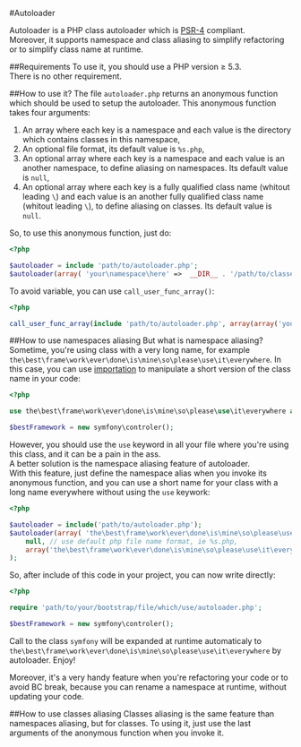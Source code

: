 #Autoloader

Autoloader is a PHP class autoloader which is [PSR-4](https://github.com/php-fig/fig-standards/blob/master/accepted/PSR-4-autoloader.md) compliant.  
Moreover, it supports namespace and class aliasing to simplify refactoring or to simplify class name at runtime.

##Requirements
To use it, you should use a PHP version ≥ 5.3.  
There is no other requirement.

##How to use it?
The file `autoloader.php` returns an anonymous function which should be used to setup the autoloader.
This anonymous function takes four arguments:

1. An array where each key is a namespace and each value is the directory which contains classes in this namespace,
2. An optional file format, its default value is `%s.php`,
3. An optional array where each key is a namespace and each value is an another namespace, to define aliasing on namespaces. Its default value is `null`,
4. An optional array where each key is a fully qualified class name (whitout leading `\`) and each value is an another fully qualified class name (whitout leading `\`), to define aliasing on classes. Its default value is `null`.

So, to use this anonymous function, just do:

```php
<?php

$autoloader = include 'path/to/autoloader.php';
$autoloader(array( 'your\namespace\here' =>  __DIR__ . '/path/to/classes/directory', 'an\another\namespace' =>  __DIR__ . '/path/to/another/classes/directory' ));
```

To avoid variable, you can use `call_user_func_array()`:

```php
<?php

call_user_func_array(include 'path/to/autoloader.php', array(array('your\namespace\here' =>  __DIR__ . '/path/to/classes/directory', 'an\another\namespace' =>  __DIR__ . '/path/to/another/classes/directory')));
```

##How to use namespaces aliasing
But what is namespace aliasing?  
Sometime, you're using class with a very long name, for example `the\best\frame\work\ever\done\is\mine\so\please\use\it\everywhere`.
In this case, you can use [importation](http://php.net/manual/en/language.namespaces.importing.php) to manipulate a short version of the class name in your code:

```php
<?php

use the\best\frame\work\ever\done\is\mine\so\please\use\it\everywhere as symfony;

$bestFramework = new symfony\controler();
```

However, you should use the `use` keyword in all your file where you're using this class, and it can be a pain in the ass.  
A better solution is the namespace aliasing feature of autoloader.  
With this feature, just define the namespace alias when you invoke its anonymous function, and you can use a short name for your class with a long name everywhere without using the `use` keywork:

```php
<?php

$autoloader = include('path/to/autoloader.php');
$autoloader(array( 'the\best\frame\work\ever\done\is\mine\so\please\use\it\everywhere' =>  __DIR__ . '/path/to/symfony' ),
	null, // use default php file name format, ie %s.php,
	array('the\best\frame\work\ever\done\is\mine\so\please\use\it\everywhere' => 'symfony')
);
```

So, after include of this code in your project, you can now write directly:

```php
<?php

require 'path/to/your/bootstrap/file/which/use/autoloader.php';

$bestFramework = new symfony\controler();
```

Call to the class `symfony` will be expanded at runtime automaticaly to `the\best\frame\work\ever\done\is\mine\so\please\use\it\everywhere` by autoloader.
Enjoy!

Moreover, it's a very handy feature when you're refactoring your code or to avoid BC break, because you can rename a namespace at runtime, without updating your code.  

##How to use classes aliasing
Classes aliasing is the same feature than namespaces aliasing, but for classes.
To using it, just use the last arguments of the anonymous function when you invoke it.

